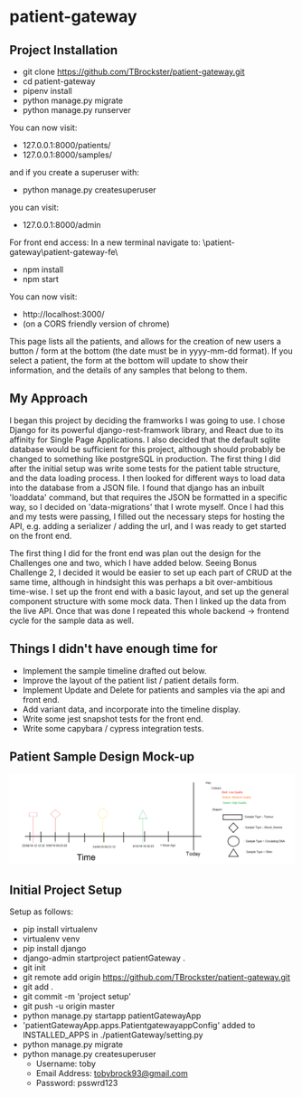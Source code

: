 # patient-gateway

## Project Installation

  - git clone https://github.com/TBrockster/patient-gateway.git
  - cd patient-gateway
  - pipenv install
  - python manage.py migrate
  - python manage.py runserver
  
You can now visit:
  - 127.0.0.1:8000/patients/
  - 127.0.0.1:8000/samples/
 
and if you create a superuser with:
  - python manage.py createsuperuser
  
you can visit:
  - 127.0.0.1:8000/admin

For front end access: 
In a new terminal navigate to: \patient-gateway\patient-gateway-fe\
  - npm install
  - npm start
  
You can now visit:
  - http://localhost:3000/
  - (on a CORS friendly version of chrome)
  
This page lists all the patients, and allows for the creation of new users a button / form at the bottom (the date must be in yyyy-mm-dd format).
If you select a patient, the form at the bottom will update to show their information, and the details of any samples that belong to them.

## My Approach

I began this project by deciding the framworks I was going to use. I chose Django for its powerful django-rest-framwork library, and React due to its affinity for Single Page Applications. I also decided that the default sqlite database would be sufficient for this project, although should probably be changed to something like postgreSQL in production. The first thing I did after the initial setup was write some tests for the patient table structure, and the data loading process. I then looked for different ways to load data into the database from a JSON file. I found that django has an inbuilt 'loaddata' command, but that requires the JSON be formatted in a specific way, so I decided on 'data-migrations' that I wrote myself. Once I had this and my tests were passing, I filled out the necessary steps for hosting the API, e.g. adding a serializer / adding the url, and I was ready to get started on the front end. 

The first thing I did for the front end was plan out the design for the Challenges one and two, which I have added below. Seeing Bonus Challenge 2, I decided it would be easier to set up each part of CRUD at the same time, although in hindsight this was perhaps a bit over-ambitious time-wise. I set up the front end with a basic layout, and set up the general component structure with some mock data. Then I linked up the data from the live API. Once that was done I repeated this whole backend -> frontend cycle for the sample data as well.

## Things I didn't have enough time for

  - Implement the sample timeline drafted out below.
  - Improve the layout of the patient list / patient details form.
  - Implement Update and Delete for patients and samples via the api and front end.
  - Add variant data, and incorporate into the timeline display.
  - Write some jest snapshot tests for the front end.
  - Write some capybara / cypress integration tests.

## Patient Sample Design Mock-up

![Alt text](/design/sample_timeline_mockup_zoom.png?raw=true)

## Initial Project Setup

Setup as follows:

  - pip install virtualenv
  - virtualenv venv
  - pip install django
  - django-admin startproject patientGateway .
  - git init
  - git remote add origin https://github.com/TBrockster/patient-gateway.git
  - git add .
  - git commit -m 'project setup'
  - git push -u origin master
  - python manage.py startapp patientGatewayApp
  - 'patientGatewayApp.apps.PatientgatewayappConfig' added to INSTALLED_APPS in ./patientGateway/setting.py
  - python manage.py migrate
  - python manage.py createsuperuser
    - Username: toby
    - Email Address: tobybrock93@gmail.com
    - Password: psswrd123
